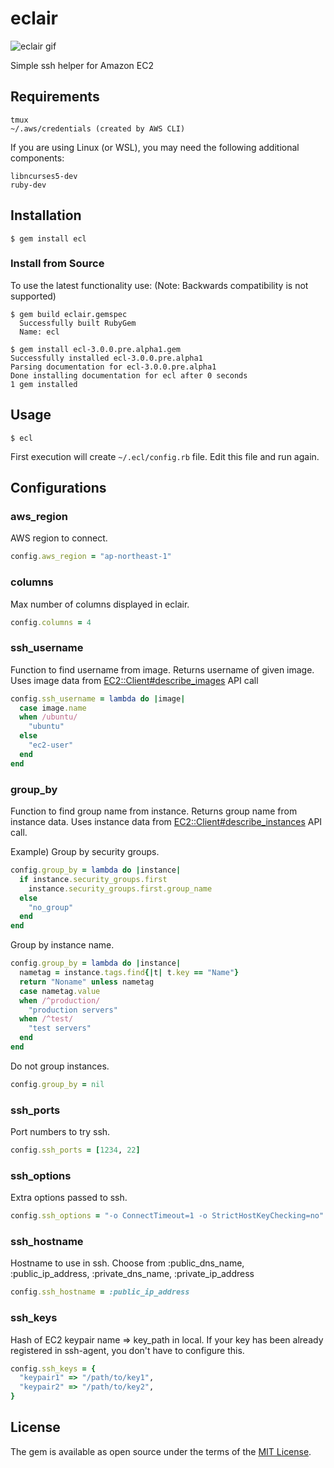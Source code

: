 # eclair

![eclair gif](out.gif)

Simple ssh helper for Amazon EC2

## Requirements

```
tmux
~/.aws/credentials (created by AWS CLI)
```

If you are using Linux (or WSL), you may need the following additional components:

```
libncurses5-dev
ruby-dev
```

## Installation

```console
$ gem install ecl
```

### Install from Source

To use the latest functionality use:
(Note: Backwards compatibility is not supported)

```console
$ gem build eclair.gemspec
  Successfully built RubyGem
  Name: ecl

$ gem install ecl-3.0.0.pre.alpha1.gem
Successfully installed ecl-3.0.0.pre.alpha1
Parsing documentation for ecl-3.0.0.pre.alpha1
Done installing documentation for ecl after 0 seconds
1 gem installed
```

## Usage

```console
$ ecl
```

First execution will create `~/.ecl/config.rb` file. Edit this file and run again.

## Configurations

### aws_region

AWS region to connect.

```ruby
config.aws_region = "ap-northeast-1"
```

### columns

Max number of columns displayed in eclair.

```ruby
config.columns = 4
```

### ssh_username

Function to find username from image.
Returns username of given image.
Uses image data from [EC2::Client#describe_images](https://docs.aws.amazon.com/AWSRubySDK/latest/AWS/EC2/Client.html#describe_images-instance_method) API call

```ruby
config.ssh_username = lambda do |image|
  case image.name
  when /ubuntu/
    "ubuntu"
  else
    "ec2-user"
  end
end
```

### group_by

Function to find group name from instance.
Returns group name from instance data.
Uses instance data from [EC2::Client#describe_instances](https://docs.aws.amazon.com/AWSRubySDK/latest/AWS/EC2/Client.html#describe_instances-instance_method) API call.

Example)
Group by security groups.

```ruby
config.group_by = lambda do |instance|
  if instance.security_groups.first
    instance.security_groups.first.group_name
  else
    "no_group"
  end
end
```

Group by instance name.

```ruby
config.group_by = lambda do |instance|
  nametag = instance.tags.find{|t| t.key == "Name"}
  return "Noname" unless nametag
  case nametag.value
  when /^production/
    "production servers"
  when /^test/
    "test servers"
  end
end
```

Do not group instances.

```ruby
config.group_by = nil
```

### ssh_ports
Port numbers to try ssh.

```ruby
config.ssh_ports = [1234, 22]
```

### ssh_options
Extra options passed to ssh.

```ruby
config.ssh_options = "-o ConnectTimeout=1 -o StrictHostKeyChecking=no"
```

### ssh_hostname
Hostname to use in ssh.
Choose from :public_dns_name, :public_ip_address, :private_dns_name, :private_ip_address

```ruby
config.ssh_hostname = :public_ip_address
```

### ssh_keys
Hash of EC2 keypair name => key_path in local.
If your key has been already registered in ssh-agent, you don't have to configure this.

```ruby
config.ssh_keys = {
  "keypair1" => "/path/to/key1",
  "keypair2" => "/path/to/key2",
}
```

## License

The gem is available as open source under the terms of the [MIT License](http://opensource.org/licenses/MIT).

